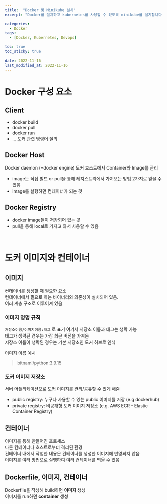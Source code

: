 ```yaml
---
title:  "Docker 및 Minikube 설치"
excerpt: "Docker를 설치하고 kubernetes를 사용할 수 있도록 minikube를 설치합니다. "

categories:
  - Docker
tags:
  - [Docker, Kubernetes, Devops]

toc: true
toc_sticky: true
 
date: 2022-11-16
last_modified_at: 2022-11-16
---
```


# Docker 구성 요소
## Client
- docker build
- docker pull
- docker run 
- ...
도커 관련 명령어 질의

## Docker Host
Docker daemon (=docker engine)
도커 호스트에서 Container와 Image를 관리
- image는 직접 빌드 or pull을 통해 레지스트리에서 가져오는 방법 2가지로 얻을 수 있음  
- image를 실행하면 컨테이너가 되는 것

## Docker Registry
- docker image들이 저장되어 있는 곳
- pull을 통해 local로 가지고 와서 사용할 수 있음  

<br>

# 도커 이미지와 컨테이너 
## 이미지
컨테이너를 생성할 때 필요한 요소  
컨테이너에서 필요로 하는 바이너리와 의존성이 설치되어 있음.  
여러 계층 구조로 이루어져 있음

### 이미지 명명 규칙
`저장소이름/이미지이름:태그` 로 표기 
여기서 저장소 이름과 태그는 생략 가능  
태그가 생략된 경우는 가장 최근 버전을 가져옴  
저장소 이름이 생략된 경우는 기본 저장소인 도커 허브로 인식

이미지 이름 예시  
> bitnami/python:3.9.15

### 도커 이미지 저장소  
서버 어플리케이션으로 도커 이미지를 관리/공유할 수 있게 해줌  
- public registry: 누구나 사용할 수 있는 public 이미지를 저장 (e.g dockerhub)
- private registry: 비공개형 도커 이미지 저장소 (e.g. AWS ECR - Elastic Container Registry)

## 컨테이너
이미지를 통해 만들어진 프로세스  
다른 컨테이너나 호스트로부터 격리된 환경  
컨테이너 내에서 작업한 내용은 컨테이너를 생성한 이미지에 반영되지 않음  
이미지를 여러 방법으로 실행하여 여러 컨테이너를 띄울 수 있음  

## Dockerfile, 이미지, 컨테이너  
Dockerfile을 작성해 build하면 **이미지** 생성  
이미지를 run하면 **container** 생성  
